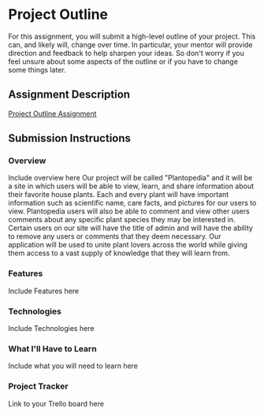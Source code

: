 # Project Outline
For this assignment, you will submit a high-level outline of your project. This can, and likely will, change over time. In particular, your mentor will provide direction and feedback to help sharpen your ideas. So don't worry if you feel unsure about some aspects of the outline or if you have to change some things later.

## Assignment Description
[Project Outline Assignment](https://education.launchcode.org/liftoff/modules/assignments/project-outline)

## Submission Instructions

### Overview
Include overview here
Our project will be called "Plantopedia" and it will be a site in which users will be able to view, learn, and share information about their favorite house plants. Each and every plant will have important information such as scientific name, care facts, and pictures for our users to view. Plantopedia users will also be able to comment and view other users comments about any specific plant species they may be interested in. Certain users on our site will have the title of admin and will have the ability to remove any users or comments that they deem necessary. Our application will be used to unite plant lovers across the world while giving them access to a vast supply of knowledge that they will learn from.
### Features
Include Features here
### Technologies
Include Technologies here
### What I'll Have to Learn
Include what you will need to learn here
### Project Tracker
Link to your Trello board here
